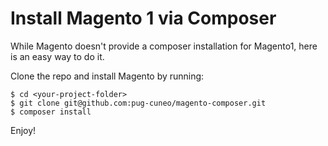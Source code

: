 # Install Magento 1 via Composer
While Magento doesn't provide a composer installation for Magento1, here is an easy way to do it.

Clone the repo and install Magento by running:

    $ cd <your-project-folder>
    $ git clone git@github.com:pug-cuneo/magento-composer.git
    $ composer install

Enjoy!
